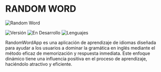 # RANDOM WORD
![Random Word](https://img.shields.io/badge/Aplicación-Aprendizaje-9966CC?style=for-the-badge)

![Versión](https://img.shields.io/badge/Versión-1.0-blue)
![En Desarrollo](https://img.shields.io/badge/Estado-En%20Desarrollo-red)
![Lenguajes](https://img.shields.io/badge/React-JavaScript-blue)

RandomWordApp es una aplicación de aprendizaje de idiomas diseñada para ayudar a los usuarios a dominar la gramática en inglés mediante el método eficaz de memorización y respuesta inmediata. Este enfoque dinámico tiene una influencia positiva en el proceso de aprendizaje, haciéndolo atractivo y eficiente.
